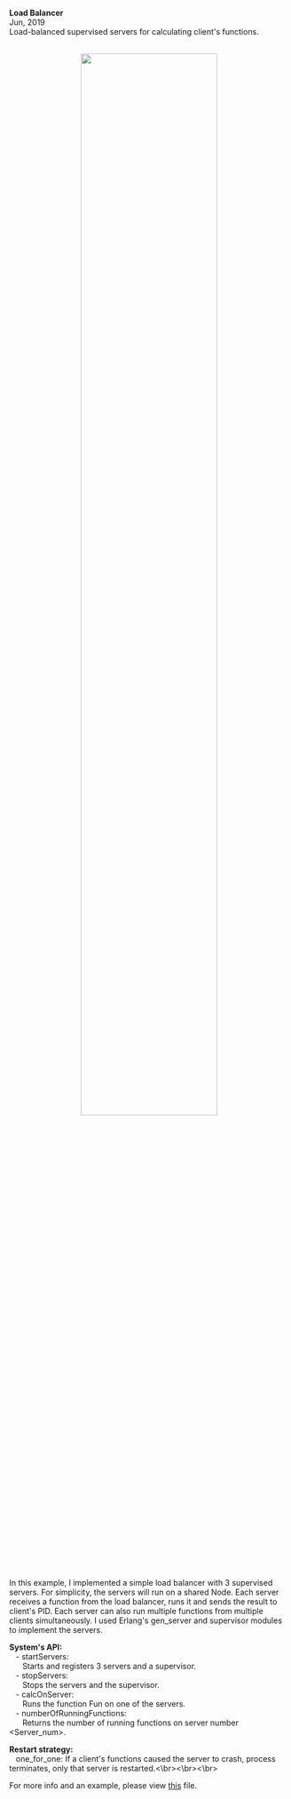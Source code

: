 **Load Balancer**  
Jun, 2019  
Load-balanced supervised servers for calculating client's functions.<br/><br/>  

<p align="center">
<img src="image.png" width="70%" height="70%">
</p>

In this example, I implemented a simple load balancer with 3 supervised servers.  For simplicity, the servers will run on a shared Node. 
Each server receives a function from the load balancer, runs it and sends the result to client's PID. Each server can also run multiple functions from multiple clients simultaneously.
I used Erlang's gen_server and supervisor modules to implement the servers.

**System's API:**  
  &nbsp;&nbsp;&nbsp;- startServers:  
  &nbsp;&nbsp;&nbsp;&nbsp;&nbsp;&nbsp;Starts and registers 3 servers and a supervisor.  
  &nbsp;&nbsp;&nbsp;- stopServers:  
  &nbsp;&nbsp;&nbsp;&nbsp;&nbsp;&nbsp;Stops the servers and the supervisor.  
  &nbsp;&nbsp;&nbsp;- calcOnServer:  
  &nbsp;&nbsp;&nbsp;&nbsp;&nbsp;&nbsp;Runs the function Fun on one of the servers.  
  &nbsp;&nbsp;&nbsp;- numberOfRunningFunctions:  
  &nbsp;&nbsp;&nbsp;&nbsp;&nbsp;&nbsp;Returns the number of running functions on server number <Server_num>.  
  
  
**Restart strategy:**  
&nbsp;&nbsp;&nbsp;one_for_one: If a client's functions caused the server to crash, process terminates, only that server is restarted.<\br><\br><\br>

For more info and an example, please view [this](example+explanation.txt) file.
